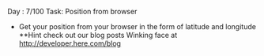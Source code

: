 Day : 7/100
Task: Position from browser

- Get your position from your browser in the form of latitude and longitude  
**Hint check out our blog posts 
Winking face
 at http://developer.here.com/blog